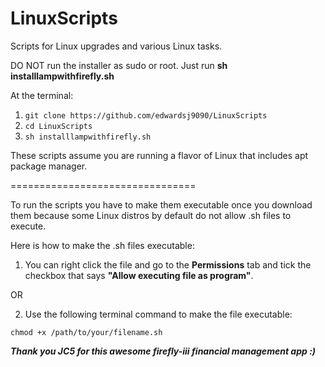 # LinuxScripts
Scripts for Linux upgrades and various Linux tasks.

DO NOT run the installer as sudo or root.  Just run **sh installlampwithfirefly.sh**

At the terminal:
  1. `git clone https://github.com/edwardsj9090/LinuxScripts`
  2. `cd LinuxScripts`
  3. `sh installlampwithfirefly.sh`

These scripts assume you are running a flavor of Linux that includes apt package manager.

================================

To run the scripts you have to make them executable once you download them because some Linux distros by default do not allow .sh files to execute.

Here is how to make the .sh files executable:

1. You can right click the file and go to the **Permissions** tab and tick the checkbox that says **"Allow executing file as program"**.

OR

2. Use the following terminal command to make the file executable:

`chmod +x /path/to/your/filename.sh`

**_Thank you JC5 for this awesome firefly-iii financial management app :)_**
